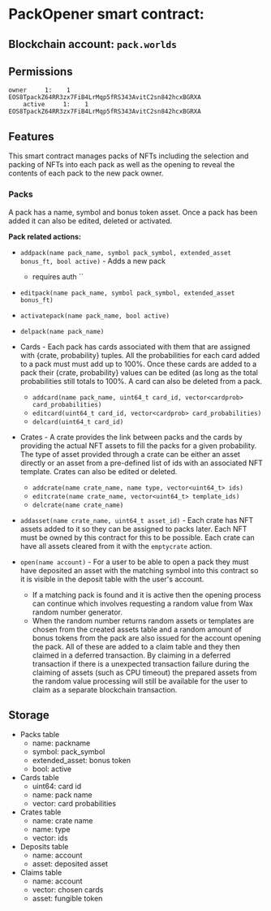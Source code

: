 # **PackOpener** smart contract:
## Blockchain account: `pack.worlds`
## Permissions

    owner     1:    1 EOS8TpackZ64RR3zx7FiB4LrMqp5fRS343AvitC2sn842hcxBGRXA
        active     1:    1 EOS8TpackZ64RR3zx7FiB4LrMqp5fRS343AvitC2sn842hcxBGRXA


## Features

This smart contract manages packs of NFTs including the selection and packing of NFTs into each pack as well as the opening to reveal the contents of each pack to the new pack owner.
### Packs 
A pack has a name, symbol and bonus token asset. Once a pack has been added it can also be edited, deleted or activated.

__Pack related actions:__

* `addpack(name pack_name, symbol pack_symbol, extended_asset bonus_ft, bool active)` - Adds a new pack
  * requires auth ``
* `editpack(name pack_name, symbol pack_symbol, extended_asset bonus_ft)`
* `activatepack(name pack_name, bool active)`
* `delpack(name pack_name)`
*  Cards - Each pack has cards associated with them that are assigned with {crate, probability} tuples. All the probabilities for each card added to a pack must must add up to 100%. Once these cards are added to a pack their {crate, probability} values can be edited (as long as the total probabilities still totals to 100%. A card can also be deleted from a pack.
    * `addcard(name pack_name, uint64_t card_id, vector<cardprob> card_probabilities)`
    * `editcard(uint64_t card_id, vector<cardprob> card_probabilities)`
    * `delcard(uint64_t card_id)`
*  Crates - A crate provides the link between packs and the cards by providing the actual NFT assets to fill the packs for a given probability. The type of asset provided through a crate can be either an asset directly or an asset from a pre-defined list of ids with an associated NFT template. Crates can also be edited or deleted.
    * `addcrate(name crate_name, name type, vector<uint64_t> ids)`
    * `editcrate(name crate_name, vector<uint64_t> template_ids)`
    * `delcrate(name crate_name)`
*  `addasset(name crate_name, uint64_t asset_id)` - Each crate has NFT assets added to it so they can be assigned to packs later. Each NFT must be owned by this contract for this to be possible. Each crate can have all assets cleared from it with the `emptycrate` action.
    
*  `open(name account)` - For a user to be able to open a pack they must have deposited an asset with the matching symbol into this contract so it is visible in the deposit table with the user's account.
    * If a matching pack is found and it is active then the opening process can continue which involves requesting a random value from Wax random number generator.
    * When the random number returns random assets or templates are chosen from the created assets table and a random amount of bonus tokens from the pack are also issued for the account opening the pack. All of these are added to a claim table and they then claimed in a deferred transaction. By claiming in a deferred transaction if there is a unexpected transaction failure during the claiming of assets (such as CPU timeout) the prepared assets from the random value processing will still be available for the user to claim as a separate blockchain transaction.

## Storage
* Packs table
    * name: packname
    * symbol: pack_symbol
    * extended_asset: bonus token
    * bool: active
* Cards table
    * uint64: card id
    * name: pack name
    * vector<cardprob>: card probabilities
* Crates table
    * name: crate name
    * name: type
    * vector<uint64>: ids
* Deposits table
    * name: account
    * asset: deposited asset
* Claims table
    * name: account
    * vector<chosen card>: chosen cards
    * asset: fungible token
